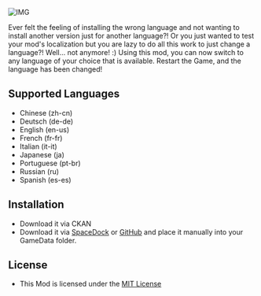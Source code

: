 ![IMG](https://i.imgur.com/ghRp9f7.png)


Ever felt the feeling of installing the wrong language and not wanting to install another version just for another language?!
Or you just wanted to test your mod's localization but you are lazy to do all this work to just change a language?!
Well... not anymore! :)
Using this mod, you can now switch to any language of your choice that is available. Restart the Game, and the language has been changed!


## Supported Languages

- Chinese (zh-cn)
- Deutsch (de-de)
- English (en-us)
- French (fr-fr)
- Italian (it-it)
- Japanese (ja)
- Portuguese (pt-br)
- Russian (ru)
- Spanish (es-es)

## Installation
- Download it via CKAN
- Download it via [SpaceDock](https://spacedock.info/mod/3902/LanguageChanger) or [GitHub](https://github.com/averageksp/LanguageChanger) and place it manually into your GameData folder.

## License
- This Mod is licensed under the [MIT License](https://github.com/averageksp/LanguageChanger/blob/main/LICENSE)
